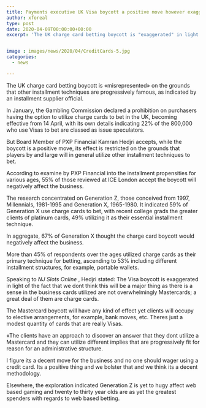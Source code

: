 ```yaml
---
title: Payments executive UK Visa boycott a positive move however exaggerated
author: xforeal 
type: post
date: 2020-04-09T00:00:00+00:00
excerpt: 'The UK charge card betting boycott is "exaggerated" in light of the fact that other installment techniques are progressively well known, as indicated by an installment supplier executive '


image : images/news/2020/04/CreditCards-5.jpg
categories:
  - news

---
```

The UK charge card betting boycott is &#171;misrepresented&#187; on the grounds that other installment techniques are progressively famous, as indicated by an installment supplier official. 

In January, the Gambling Commission declared a prohibition on purchasers having the option to utilize charge cards to bet in the UK, becoming effective from 14 April, with its own details indicating 22&percnt; of the 800,000 who use Visas to bet are classed as issue speculators. 

But Board Member of PXP Financial Kamran Hedjri accepts, while the boycott is a positive move, its effect is restricted on the grounds that players by and large will in general utilize other installment techniques to bet. 

According to examine by PXP Financial into the installment propensities for various ages, 55&percnt; of those reviewed at ICE London accept the boycott will negatively affect the business. 

The research concentrated on Generation Z, those conceived from 1997, Millennials, 1981-1995 and Generation X, 1965-1980. It indicated 59&percnt; of Generation X use charge cards to bet, with recent college grads the greater clients of platinum cards, 49&percnt; utilizing it as their essential installment technique. 

In aggregate, 67&percnt; of Generation X thought the charge card boycott would negatively affect the business. 

More than 45&percnt; of respondents over the ages utilized charge cards as their primary technique for betting, ascending to 53&percnt; including different installment structures, for example, portable wallets. 

Speaking to _NJ Slots Online_ , Hedjri stated: The Visa boycott is exaggerated in light of the fact that we dont think this will be a major thing as there is a sense in the business cards utilized are not overwhelmingly Mastercards; a great deal of them are charge cards. 

The Mastercard boycott will have any kind of effect yet clients will occupy to elective arrangements, for example, bank moves, etc. Theres just a modest quantity of cards that are really Visas. 

&#171;The clients have an approach to discover an answer that they dont utilize a Mastercard and they can utilize different implies that are progressively fit for reason for an administrative structure. 

I figure its a decent move for the business and no one should wager using a credit card. Its a positive thing and we bolster that and we think its a decent methodology. 

Elsewhere, the exploration indicated Generation Z is yet to hugy affect web based gaming and twenty to thirty year olds are as yet the greatest spenders with regards to web based betting.